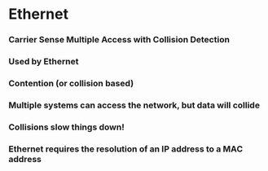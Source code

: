 # Ethernet

### Carrier Sense Multiple Access with Collision Detection

### Used by Ethernet

### Contention (or collision based)

### Multiple systems can access the network, but data will collide

### Collisions slow things down!

### Ethernet requires the resolution of an IP address to a MAC address
